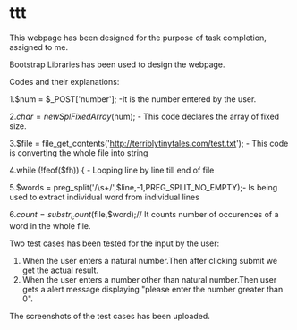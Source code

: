 # ttt
This webpage has been designed for the purpose of task completion, assigned to me.

Bootstrap Libraries has been used to design the webpage.

Codes and their explanations:

  1.$num = $_POST['number']; -It is the number entered by the user.
  
  2.$char = new SplFixedArray($num); - This code declares the array of fixed size.
  
  3.$file = file_get_contents('http://terriblytinytales.com/test.txt'); - This code is converting the whole file into string
  
  4.while (!feof($fh)) { - Looping  line by line till end of file
  
  5.$words = preg_split('/\s+/',$line,-1,PREG_SPLIT_NO_EMPTY);- Is being used to extract individual word from individual lines
  
  6.$count=substr_count($file,$word);// It counts number of occurences of a word in the whole file.
  
 Two test cases has been tested for the input by the user:
  1. When the user enters a natural number.Then after clicking submit we get the actual result.
  2. When the user enters a number other than natural number.Then user gets a alert message displaying "please enter the number greater          than 0".
  
  The screenshots of the test cases has been uploaded.
